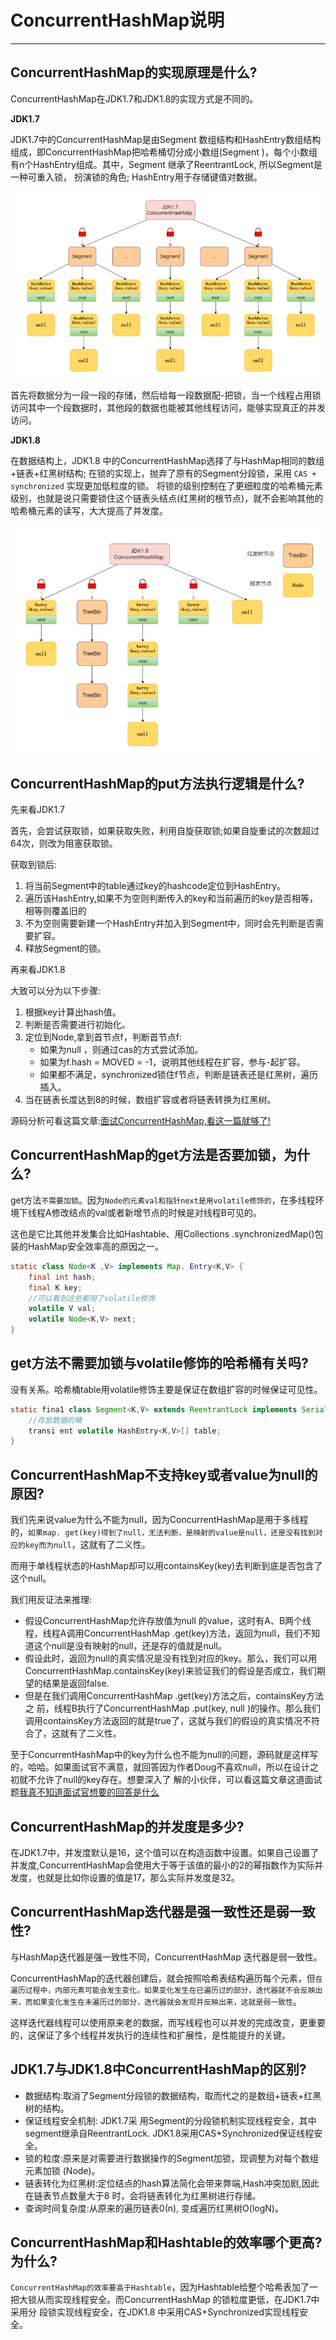 # ConcurrentHashMap说明

----

## ConcurrentHashMap的实现原理是什么?

ConcurrentHashMap在JDK1.7和JDK1.8的实现方式是不同的。

**JDK1.7**

JDK1.7中的ConcurrentHashMap是由Segment 数组结构和HashEntry数组结构组成，即ConcurrentHashMap把哈希桶切分成小数组(Segment )，每个小数组有n个HashEntry组成。其中，Segment 继承了ReentrantLock, 所以Segment是一种可重入锁， 扮演锁的角色; HashEntry用于存储键值对数据。

![](../images/2022/03/20220314105934.png)

首先将数据分为一段一段的存储，然后给每一段数据配-把锁，当一个线程占用锁访问其中一个段数据时，其他段的数据也能被其他线程访问，能够实现真正的并发访问。

**JDK1.8**

在数据结构上，JDK1.8 中的ConcurrentHashMap选择了与HashMap相同的数组+链表+红黑树结构;
在锁的实现上，抛弃了原有的Segment分段锁，采用 `CAS + synchronized` 实现更加低粒度的锁。
将锁的级别控制在了更细粒度的哈希桶元素级别，也就是说只需要锁住这个链表头结点(红黑树的根节点)，就不会影响其他的哈希桶元素的读写，大大提高了并发度。

![](../images/2022/03/20220314112338.png)

## ConcurrentHashMap的put方法执行逻辑是什么?

先来看JDK1.7

首先，会尝试获取锁，如果获取失败，利用自旋获取锁;如果自旋重试的次数超过64次，则改为阻塞获取锁。

获取到锁后:

1.  将当前Segment中的table通过key的hashcode定位到HashEntry。
2.  遍历该HashEntry,如果不为空则判断传入的key和当前遍历的key是否相等，相等则覆盖旧的
3.  不为空则需要新建一个HashEntry并加入到Segment中，同时会先判断是否需要扩容。
4.  释放Segment的锁。

再来看JDK1.8

大致可以分为以下步骤:

1.  根据key计算出hash值。
2.  判断是否需要进行初始化。
3.  定位到Node,拿到首节点f，判断首节点f:
    *   如果为null ，则通过cas的方式尝试添加。
    *   如果为f.hash = MOVED = -1，说明其他线程在扩容，参与-起扩容。
    *   如果都不满足，synchronized锁住f节点，判断是链表还是红黑树，遍历插入。
4.  当在链表长度达到8的时候，数组扩容或者将链表转换为红黑树。

源码分析可看这篇文章:[面试ConcurrentHashMap,看这一篇就够了!](https://mp.weixin.qq.com/s?__biz=MzkyMTI3Mjc2MQ==&mid=2247485909&idx=1&sn=d9c672eebb090866a72f99f3d8032e76&source=41#wechat_redirect)

## ConcurrentHashMap的get方法是否要加锁，为什么?

get方法`不需要加锁`。因为`Node的元素val和指针next是用volatile修饰的`，在多线程环境下线程A修改结点的val或者新增节点的时候是对线程B可见的。

这也是它比其他并发集合比如Hashtable、用Collections .synchronizedMap()包装的HashMap安全效率高的原因之一。

```java
static class Node<K ,V> implements Map. Entry<K,V> {
    final int hash;
    final K key;
    //可以看到这些都用了volatile修饰
    volatile V val;
    volatile Node<K,V> next;
}
```

## get方法不需要加锁与volatile修饰的哈希桶有关吗?

没有关系。哈希桶table用volatile修饰主要是保证在数组扩容的时候保证可见性。

```java
static fina1 class Segment<K,V> extends ReentrantLock implements Serializable {
    //存放数据的桶
    transi ent volatile HashEntry<K,V>[] table;
}
```

## ConcurrentHashMap不支持key或者value为null的原因?

我们先来说value为什么不能为null，因为ConcurrentHashMap是用于多线程的，`如果map. get(key)得到了null，无法判断，是映射的value是null，还是没有找到对应的key而为null`，这就有了二义性。

而用于单线程状态的HashMap却可以用containsKey(key)去判断到底是否包含了这个null。

我们用反证法来推理:

+   假设ConcurrentHashMap允许存放值为null 的value，这时有A、B两个线程，线程A调用ConcurrentHashMap .get(key)方法，返回为null，我们不知道这个null是没有映射的null，还是存的值就是null。
+   假设此时，返回为null的真实情况是没有找到对应的key。那么，我们可以用ConcurrentHashMap.containsKey(key)来验证我们的假设是否成立，我们期望的结果是返回false.
+   但是在我们调用ConcurrentHashMap .get(key)方法之后，containsKey方法之 前，线程B执行了ConcurrentHashMap .put(key, null )的操作。那么我们调用containsKey方法返回的就是true了，这就与我们的假设的真实情况不符合了，这就有了二义性。

至于ConcurrentHashMap中的key为什么也不能为null的问题，源码就是这样写的，哈哈。如果面试官不满意，就回答因为作者Doug不喜欢null，所以在设计之初就不允许了null的key存在。想要深入了
解的小伙伴，可以看这篇文章这道面试题[我真不知道面试官想要的回答是什么](https://mp.weixin.qq.com/s?__biz=Mzg3NjU3NTkwMQ==&mid=2247505071&idx=1&sn=5b9bbe01a71cbfae4d277dd21afd6714&source=41#wechat_redirect)

## ConcurrentHashMap的并发度是多少?

在JDK1.7中，并发度默认是16，这个值可以在构造函数中设置。如果自己设置了并发度,ConcurrentHashMap会使用大于等于该值的最小的2的幂指数作为实际并发度，也就是比如你设置的值是17，那么实际并发度是32。

## ConcurrentHashMap迭代器是强一致性还是弱一致性?

与HashMap迭代器是强一致性不同，ConcurrentHashMap 迭代器是弱一致性。

ConcurrentHashMap的迭代器创建后，就会按照哈希表结构遍历每个元素，但`在遍历过程中，内部元素可能会发生变化，如果变化发生在已遍历过的部分，迭代器就不会反映出来，而如果变化发生在未遍历过的部分，迭代器就会发现并反映出来，这就是弱一致性`。

这样迭代器线程可以使用原来老的数据，而写线程也可以并发的完成改变，更重要的，这保证了多个线程并发执行的连续性和扩展性，是性能提升的关键。

## JDK1.7与JDK1.8中ConcurrentHashMap的区别?

+   数据结构:取消了Segment分段锁的数据结构，取而代之的是数组+链表+红黑树的结构。
+   保证线程安全机制: JDK1.7采 用Segment的分段锁机制实现线程安全，其中segment继承自ReentrantLock. JDK1.8采用CAS+Synchronized保证线程安全。
+   锁的粒度:原来是对需要进行数据操作的Segment加锁，现调整为对每个数组元素加锁 (Node)。
+   链表转化为红黑树:定位结点的hash算法简化会带来弊端,Hash冲突加剧,因此在链表节点数量大于8 时，会将链表转化为红黑树进行存储。
+   查询时间复杂度:从原来的遍历链表0(n), 变成遍历红黑树O(logN)。

## ConcurrentHashMap和Hashtable的效率哪个更高?为什么?

`ConcurrentHashMap的效率要高于Hashtable`，因为Hashtable给整个哈希表加了一把大锁从而实现线程安全。而ConcurrentHashMap 的锁粒度更低，在JDK1.7中采用分 段锁实现线程安全，在JDK1.8 中采用CAS+Synchronized实现线程安全。
